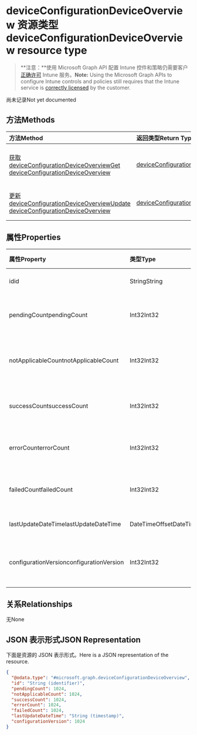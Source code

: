 # <a name="deviceconfigurationdeviceoverview-resource-type"></a><span data-ttu-id="1d25a-101">deviceConfigurationDeviceOverview 资源类型</span><span class="sxs-lookup"><span data-stu-id="1d25a-101">deviceConfigurationDeviceOverview resource type</span></span>

> <span data-ttu-id="1d25a-102">**注意：**使用 Microsoft Graph API 配置 Intune 控件和策略仍需要客户[正确许可](https://go.microsoft.com/fwlink/?linkid=839381) Intune 服务。</span><span class="sxs-lookup"><span data-stu-id="1d25a-102">**Note:** Using the Microsoft Graph APIs to configure Intune controls and policies still requires that the Intune service is [correctly licensed](https://go.microsoft.com/fwlink/?linkid=839381) by the customer.</span></span>

<span data-ttu-id="1d25a-103">尚未记录</span><span class="sxs-lookup"><span data-stu-id="1d25a-103">Not yet documented</span></span>
## <a name="methods"></a><span data-ttu-id="1d25a-104">方法</span><span class="sxs-lookup"><span data-stu-id="1d25a-104">Methods</span></span>
|<span data-ttu-id="1d25a-105">方法</span><span class="sxs-lookup"><span data-stu-id="1d25a-105">Method</span></span>|<span data-ttu-id="1d25a-106">返回类型</span><span class="sxs-lookup"><span data-stu-id="1d25a-106">Return Type</span></span>|<span data-ttu-id="1d25a-107">说明</span><span class="sxs-lookup"><span data-stu-id="1d25a-107">Description</span></span>|
|:---|:---|:---|
|[<span data-ttu-id="1d25a-108">获取 deviceConfigurationDeviceOverview</span><span class="sxs-lookup"><span data-stu-id="1d25a-108">Get deviceConfigurationDeviceOverview</span></span>](../api/intune_deviceconfig_deviceconfigurationdeviceoverview_get.md)|[<span data-ttu-id="1d25a-109">deviceConfigurationDeviceOverview</span><span class="sxs-lookup"><span data-stu-id="1d25a-109">deviceConfigurationDeviceOverview</span></span>](../resources/intune_deviceconfig_deviceconfigurationdeviceoverview.md)|<span data-ttu-id="1d25a-110">读取 [deviceConfigurationDeviceOverview](../resources/intune_deviceconfig_deviceconfigurationdeviceoverview.md) 对象的属性和关系。</span><span class="sxs-lookup"><span data-stu-id="1d25a-110">Read properties and relationships of [plannerPlanDetails](../resources/intune_deviceconfig_deviceconfigurationdeviceoverview.md) object.</span></span>|
|[<span data-ttu-id="1d25a-111">更新 deviceConfigurationDeviceOverview</span><span class="sxs-lookup"><span data-stu-id="1d25a-111">Update deviceConfigurationDeviceOverview</span></span>](../api/intune_deviceconfig_deviceconfigurationdeviceoverview_update.md)|[<span data-ttu-id="1d25a-112">deviceConfigurationDeviceOverview</span><span class="sxs-lookup"><span data-stu-id="1d25a-112">deviceConfigurationDeviceOverview</span></span>](../resources/intune_deviceconfig_deviceconfigurationdeviceoverview.md)|<span data-ttu-id="1d25a-113">更新 [deviceConfigurationDeviceOverview](../resources/intune_deviceconfig_deviceconfigurationdeviceoverview.md) 对象的属性。</span><span class="sxs-lookup"><span data-stu-id="1d25a-113">Update the properties of a [calendar](../resources/intune_deviceconfig_deviceconfigurationdeviceoverview.md) object.</span></span>|

## <a name="properties"></a><span data-ttu-id="1d25a-114">属性</span><span class="sxs-lookup"><span data-stu-id="1d25a-114">Properties</span></span>
|<span data-ttu-id="1d25a-115">属性</span><span class="sxs-lookup"><span data-stu-id="1d25a-115">Property</span></span>|<span data-ttu-id="1d25a-116">类型</span><span class="sxs-lookup"><span data-stu-id="1d25a-116">Type</span></span>|<span data-ttu-id="1d25a-117">说明</span><span class="sxs-lookup"><span data-stu-id="1d25a-117">Description</span></span>|
|:---|:---|:---|
|<span data-ttu-id="1d25a-118">id</span><span class="sxs-lookup"><span data-stu-id="1d25a-118">id</span></span>|<span data-ttu-id="1d25a-119">String</span><span class="sxs-lookup"><span data-stu-id="1d25a-119">String</span></span>|<span data-ttu-id="1d25a-120">实体的键。</span><span class="sxs-lookup"><span data-stu-id="1d25a-120">Key of the setting.</span></span>|
|<span data-ttu-id="1d25a-121">pendingCount</span><span class="sxs-lookup"><span data-stu-id="1d25a-121">pendingCount</span></span>|<span data-ttu-id="1d25a-122">Int32</span><span class="sxs-lookup"><span data-stu-id="1d25a-122">Int32</span></span>|<span data-ttu-id="1d25a-123">待定设备的数量</span><span class="sxs-lookup"><span data-stu-id="1d25a-123">Number of pending devices</span></span>|
|<span data-ttu-id="1d25a-124">notApplicableCount</span><span class="sxs-lookup"><span data-stu-id="1d25a-124">notApplicableCount</span></span>|<span data-ttu-id="1d25a-125">Int32</span><span class="sxs-lookup"><span data-stu-id="1d25a-125">Int32</span></span>|<span data-ttu-id="1d25a-126">不适用设备的数量</span><span class="sxs-lookup"><span data-stu-id="1d25a-126">Number of not applicable devices</span></span>|
|<span data-ttu-id="1d25a-127">successCount</span><span class="sxs-lookup"><span data-stu-id="1d25a-127">successCount</span></span>|<span data-ttu-id="1d25a-128">Int32</span><span class="sxs-lookup"><span data-stu-id="1d25a-128">Int32</span></span>|<span data-ttu-id="1d25a-129">成功的设备数量</span><span class="sxs-lookup"><span data-stu-id="1d25a-129">Number of succeeded devices</span></span>|
|<span data-ttu-id="1d25a-130">errorCount</span><span class="sxs-lookup"><span data-stu-id="1d25a-130">errorCount</span></span>|<span data-ttu-id="1d25a-131">Int32</span><span class="sxs-lookup"><span data-stu-id="1d25a-131">Int32</span></span>|<span data-ttu-id="1d25a-132">错误设备的数量</span><span class="sxs-lookup"><span data-stu-id="1d25a-132">Number of error devices</span></span>|
|<span data-ttu-id="1d25a-133">failedCount</span><span class="sxs-lookup"><span data-stu-id="1d25a-133">failedCount</span></span>|<span data-ttu-id="1d25a-134">Int32</span><span class="sxs-lookup"><span data-stu-id="1d25a-134">Int32</span></span>|<span data-ttu-id="1d25a-135">失败的设备数量</span><span class="sxs-lookup"><span data-stu-id="1d25a-135">Number of failed devices</span></span>|
|<span data-ttu-id="1d25a-136">lastUpdateDateTime</span><span class="sxs-lookup"><span data-stu-id="1d25a-136">lastUpdateDateTime</span></span>|<span data-ttu-id="1d25a-137">DateTimeOffset</span><span class="sxs-lookup"><span data-stu-id="1d25a-137">DateTimeOffset</span></span>|<span data-ttu-id="1d25a-138">上次更新时间</span><span class="sxs-lookup"><span data-stu-id="1d25a-138">Last update time</span></span>|
|<span data-ttu-id="1d25a-139">configurationVersion</span><span class="sxs-lookup"><span data-stu-id="1d25a-139">configurationVersion</span></span>|<span data-ttu-id="1d25a-140">Int32</span><span class="sxs-lookup"><span data-stu-id="1d25a-140">Int32</span></span>|<span data-ttu-id="1d25a-141">用于此概述的策略版本</span><span class="sxs-lookup"><span data-stu-id="1d25a-141">Version of the policy for that overview</span></span>|

## <a name="relationships"></a><span data-ttu-id="1d25a-142">关系</span><span class="sxs-lookup"><span data-stu-id="1d25a-142">Relationships</span></span>
<span data-ttu-id="1d25a-143">无</span><span class="sxs-lookup"><span data-stu-id="1d25a-143">None</span></span>
## <a name="json-representation"></a><span data-ttu-id="1d25a-144">JSON 表示形式</span><span class="sxs-lookup"><span data-stu-id="1d25a-144">JSON Representation</span></span>
<span data-ttu-id="1d25a-145">下面是资源的 JSON 表示形式。</span><span class="sxs-lookup"><span data-stu-id="1d25a-145">Here is a JSON representation of the resource.</span></span>
<!-- {
  "blockType": "resource",
  "keyProperty": "id",
  "@odata.type": "microsoft.graph.deviceConfigurationDeviceOverview"
}
-->
``` json
{
  "@odata.type": "#microsoft.graph.deviceConfigurationDeviceOverview",
  "id": "String (identifier)",
  "pendingCount": 1024,
  "notApplicableCount": 1024,
  "successCount": 1024,
  "errorCount": 1024,
  "failedCount": 1024,
  "lastUpdateDateTime": "String (timestamp)",
  "configurationVersion": 1024
}
```



